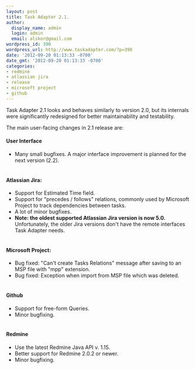 ```yaml
---
layout: post
title: Task Adapter 2.1.
author:
  display_name: admin
  login: admin
  email: alskor@gmail.com
wordpress_id: 390
wordpress_url: http://www.taskadapter.com/?p=390
date: '2012-09-20 01:13:33 -0700'
date_gmt: '2012-09-20 01:13:33 -0700'
categories:
- redmine
- atlassian jira
- release
- microsoft project
- github
---
```

<p>Task Adapter 2.1 looks and behaves similarly to version 2.0, but its internals were significantly redesigned for better maintainability and testability.</p>
<p>The main user-facing changes in 2.1 release are:</p>
<h4>User Interface</h4></p>
<ul>
<li>Many small bugfixes. A major interface improvement is planned for the next version (2.2).</li><br />
</ul></p>
<h4>Atlassian Jira:</h4></p>
<ul>
<li>Support for Estimated Time field.</li>
<li>Support for "precedes / follows" relations, commonly used by Microsoft Project to track dependencies between tasks.</li>
<li>A lot of minor bugfixes.</li>
<li><strong>Note: the oldest supported Atlassian Jira version is now 5.0. </strong>Unfortunately, the older Jira versions don't have the remote interfaces Task Adapter needs.</li><br />
</ul></p>
<h4>Microsoft Project:</h4></p>
<ul>
<li>Bug fixed:&nbsp;"Can't create Tasks Relations" message after saving to an MSP file with "mpp" extension.</li>
<li>Bug fixed:&nbsp;Exception when import from MSP file which was deleted.</li><br />
</ul></p>
<h4>Github</h4></p>
<ul>
<li>Support for free-form Queries.</li>
<li>Minor bugfixing.</li><br />
</ul></p>
<h4>Redmine</h4></p>
<ul>
<li>Use the latest Redmine Java API v. 1.15.</li>
<li>Better support for Redmine 2.0.2 or newer.</li>
<li>Minor bugfixing.</li><br />
</ul></p>
